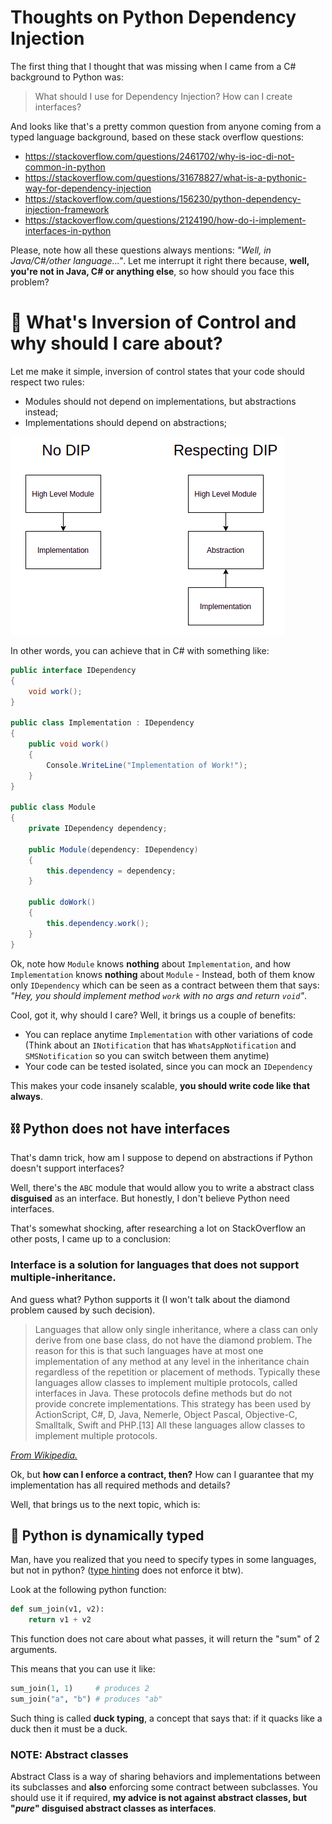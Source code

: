 # Thoughts on Python Dependency Injection

The first thing that I thought that was missing when I came from a C# background to Python was:

> What should I use for Dependency Injection? How can I create interfaces?

And looks like that's a pretty common question from anyone coming from a typed language background, based on these stack overflow questions:

- https://stackoverflow.com/questions/2461702/why-is-ioc-di-not-common-in-python
- https://stackoverflow.com/questions/31678827/what-is-a-pythonic-way-for-dependency-injection
- https://stackoverflow.com/questions/156230/python-dependency-injection-framework
- https://stackoverflow.com/questions/2124190/how-do-i-implement-interfaces-in-python

Please, note how all these questions always mentions: _"Well, in Java/C#/other language..."_. Let me interrupt it right there because, **well, you're not in Java, C# or anything else**, so how should you face this problem?

# 🤔 What's Inversion of Control and why should I care about?

Let me make it simple, inversion of control states that your code should respect two rules:

- Modules should not depend on implementations, but abstractions instead;
- Implementations should depend on abstractions;

![DIP concept](dip.png)

In other words, you can achieve that in C# with something like:

```csharp
public interface IDependency
{
    void work();
}

public class Implementation : IDependency
{
    public void work()
    {
        Console.WriteLine("Implementation of Work!");
    }
}

public class Module
{
    private IDependency dependency;

    public Module(dependency: IDependency)
    {
        this.dependency = dependency;
    }

    public doWork()
    {
        this.dependency.work();
    }
}

```

Ok, note how `Module` knows **nothing** about `Implementation`, and how `Implementation` knows **nothing** about `Module` - Instead, both of them know only `IDependency` which can be seen as a contract between them that says: _"Hey, you should implement method `work` with no args and return `void`"_.

Cool, got it, why should I care? Well, it brings us a couple of benefits:

- You can replace anytime `Implementation` with other variations of code (Think about an `INotification` that has `WhatsAppNotification` and `SMSNotification` so you can switch between them anytime)
- Your code can be tested isolated, since you can mock an `IDependency`

This makes your code insanely scalable, **you should write code like that always**.

## ⛓️ Python does not have interfaces

That's damn trick, how am I suppose to depend on abstractions if Python doesn't support interfaces?


Well, there's the `ABC` module that would allow you to write a abstract class **disguised** as an interface. But honestly, I don't believe Python need interfaces.

That's somewhat shocking, after researching a lot on StackOverflow an other posts, I came up to a conclusion:

### Interface is a solution for languages that does not support multiple-inheritance.

And guess what? Python supports it (I won't talk about the diamond problem caused by such decision).

> Languages that allow only single inheritance, where a class can only derive from one base class, do not have the diamond problem. The reason for this is that such languages have at most one implementation of any method at any level in the inheritance chain regardless of the repetition or placement of methods. Typically these languages allow classes to implement multiple protocols, called interfaces in Java. These protocols define methods but do not provide concrete implementations. This strategy has been used by ActionScript, C#, D, Java, Nemerle, Object Pascal, Objective-C, Smalltalk, Swift and PHP.[13] All these languages allow classes to implement multiple protocols.

[_From Wikipedia._](https://en.wikipedia.org/wiki/Multiple_inheritance)

Ok, but **how can I enforce a contract, then?** How can I guarantee that my implementation has all required methods and details?

Well, that brings us to the next topic, which is:

## 🦆 Python is dynamically typed

Man, have you realized that you need to specify types in some languages, but not in python? ([type hinting](https://docs.python.org/3/library/typing.html) does not enforce it btw).

Look at the following python function:

```python
def sum_join(v1, v2):
    return v1 + v2
```

This function does not care about what passes, it will return the "sum" of 2 arguments.

This means that you can use it like:

```python
sum_join(1, 1)     # produces 2
sum_join("a", "b") # produces "ab"
```

Such thing is called **duck typing**, a concept that says that: if it quacks like a duck then it must be a duck.

### NOTE: Abstract classes

Abstract Class is a way of sharing behaviors and implementations between its subclasses and **also** enforcing some contract between subclasses. You should use it if required, **my advice is not against abstract classes, but "_pure_" disguised abstract classes as interfaces**.

